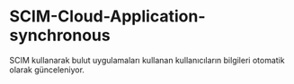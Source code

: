 # SCIM-Cloud-Application-synchronous
 SCIM kullanarak bulut uygulamaları kullanan kullanıcıların bilgileri otomatik olarak günceleniyor.
